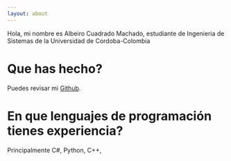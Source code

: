 ```yaml
---
layout: about
---
```


Hola, mi nombre es Albeiro Cuadrado Machado, estudiante de Ingenieria de Sistemas de la Universidad de Cordoba-Colombia


# Que has hecho?
Puedes revisar mi [Github](https://github.com/getmicah).

# En que lenguajes de programación tienes experiencia?
Principalmente C#, Python, C++,  
